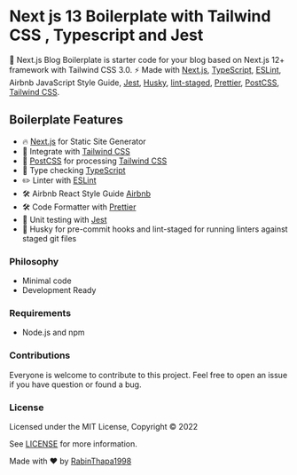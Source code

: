 # Next js 13 Boilerplate with Tailwind CSS , Typescript and Jest

🚀 Next.js Blog Boilerplate is starter code for your blog based on Next.js 12+ framework with Tailwind CSS 3.0. ⚡️ Made with [Next.js](https://nextjs.org), [TypeScript](https://www.typescriptlang.org), [ESLint](https://eslint.org), Airbnb JavaScript Style Guide, [Jest](https://jestjs.io), [Husky](
https://typicode.github.io/husky/#/), [lint-staged](https://github.com/okonet/lint-staged),
[Prettier](https://prettier.io), [PostCSS](https://postcss.org), [Tailwind CSS](https://tailwindcss.com).

## Boilerplate Features
- 🔥 [Next.js](https://nextjs.org) for Static Site Generator
- 🎨 Integrate with [Tailwind CSS](https://tailwindcss.com)
- 💅 [PostCSS](https://postcss.org) for processing [Tailwind CSS](https://tailwindcss.com)
- 🎉 Type checking [TypeScript](https://www.typescriptlang.org)
- ✏️ Linter with [ESLint](https://eslint.org)
- 🛠 Airbnb React Style Guide [Airbnb](https://github.com/airbnb/javascript/tree/master/react)
- 🛠 Code Formatter with [Prettier](https://prettier.io)
- 🧪 Unit testing with [Jest](https://jestjs.io)
- 🧪 Husky for pre-commit hooks and lint-staged for running linters against staged git files 

### Philosophy

- Minimal code
- Development Ready


### Requirements

- Node.js and npm


### Contributions

Everyone is welcome to contribute to this project. Feel free to open an issue if you have question or found a bug.

### License

Licensed under the MIT License, Copyright © 2022

See [LICENSE](LICENSE) for more information.


Made with ❤️ by [RabinThapa1998](https://github.com/RabinThapa1998 "RabinThapa1998")
